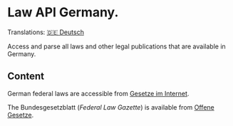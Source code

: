 # Law API Germany.

Translations: [🇩🇪 Deutsch](README.de.md)

Access and parse all laws and other legal publications that are available in Germany.

## Content

German federal laws are accessible from [Gesetze im Internet](https://www.gesetze-im-internet.de/hinweise.html). 

The Bundesgesetzblatt (*Federal Law Gazette*) is available from [Offene Gesetze](https://offenegesetze.de/daten).
